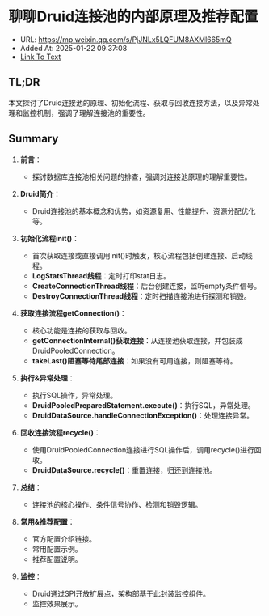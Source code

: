 # 聊聊Druid连接池的内部原理及推荐配置
- URL: https://mp.weixin.qq.com/s/PjJNLx5LQFUM8AXMl665mQ
- Added At: 2025-01-22 09:37:08
- [Link To Text](2025-01-22-聊聊druid连接池的内部原理及推荐配置_raw.md)

## TL;DR
本文探讨了Druid连接池的原理、初始化流程、获取与回收连接方法，以及异常处理和监控机制，强调了理解连接池的重要性。

## Summary
1. **前言**：
    - 探讨数据库连接池相关问题的排查，强调对连接池原理的理解重要性。

2. **Druid简介**：
    - Druid连接池的基本概念和优势，如资源复用、性能提升、资源分配优化等。

3. **初始化流程init()**：
    - 首次获取连接或直接调用init()时触发，核心流程包括创建连接、启动线程。
    - **LogStatsThread线程**：定时打印stat日志。
    - **CreateConnectionThread线程**：后台创建连接，监听empty条件信号。
    - **DestroyConnectionThread线程**：定时扫描连接池进行探测和销毁。

4. **获取连接流程getConnection()**：
    - 核心功能是连接的获取与回收。
    - **getConnectionInternal()获取连接**：从连接池获取连接，并包装成DruidPooledConnection。
    - **takeLast()阻塞等待尾部连接**：如果没有可用连接，则阻塞等待。

5. **执行&异常处理**：
    - 执行SQL操作，异常处理。
    - **DruidPooledPreparedStatement.execute()**：执行SQL，异常处理。
    - **DruidDataSource.handleConnectionException()**：处理连接异常。

6. **回收连接流程recycle()**：
    - 使用DruidPooledConnection连接进行SQL操作后，调用recycle()进行回收。
    - **DruidDataSource.recycle()**：重置连接，归还到连接池。

7. **总结**：
    - 连接池的核心操作、条件信号协作、检测和销毁逻辑。

8. **常用&推荐配置**：
    - 官方配置介绍链接。
    - 常用配置示例。
    - 推荐配置说明。

9. **监控**：
    - Druid通过SPI开放扩展点，架构部基于此封装监控组件。
    - 监控效果展示。
